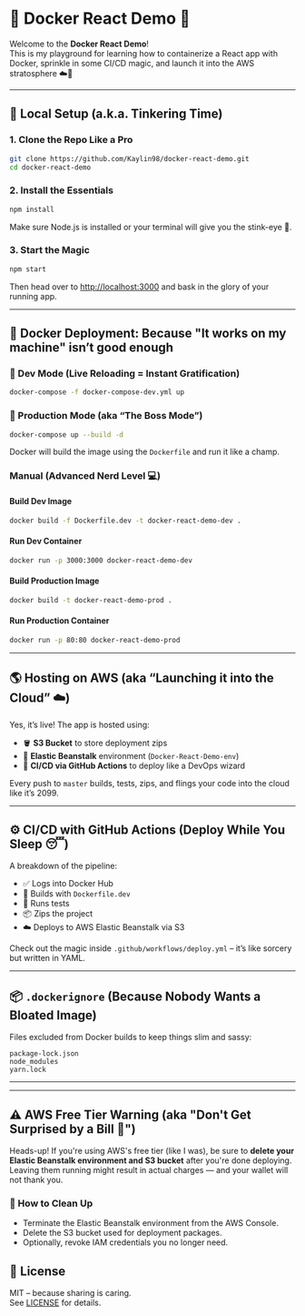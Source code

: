 # 🐳 Docker React Demo 🚀

Welcome to the **Docker React Demo**!  
This is my playground for learning how to containerize a React app with Docker, sprinkle in some CI/CD magic, and launch it into the AWS stratosphere ☁️🚀

---

## 🔧 Local Setup (a.k.a. Tinkering Time)

### 1. Clone the Repo Like a Pro

```bash
git clone https://github.com/Kaylin98/docker-react-demo.git
cd docker-react-demo
```

### 2. Install the Essentials

```bash
npm install
```

Make sure Node.js is installed or your terminal will give you the stink-eye 👀.

### 3. Start the Magic

```bash
npm start
```

Then head over to [http://localhost:3000](http://localhost:3000) and bask in the glory of your running app.

---

## 🐳 Docker Deployment: Because "It works on my machine" isn’t good enough

### 🧪 Dev Mode (Live Reloading = Instant Gratification)

```bash
docker-compose -f docker-compose-dev.yml up
```

### 🚀 Production Mode (aka “The Boss Mode”)

```bash
docker-compose up --build -d
```

Docker will build the image using the `Dockerfile` and run it like a champ.

### Manual (Advanced Nerd Level 💻)

#### Build Dev Image

```bash
docker build -f Dockerfile.dev -t docker-react-demo-dev .
```

#### Run Dev Container

```bash
docker run -p 3000:3000 docker-react-demo-dev
```

#### Build Production Image

```bash
docker build -t docker-react-demo-prod .
```

#### Run Production Container

```bash
docker run -p 80:80 docker-react-demo-prod
```

---

## 🌎 Hosting on AWS (aka “Launching it into the Cloud” ☁️)

Yes, it’s live! The app is hosted using:

- 🪣 **S3 Bucket** to store deployment zips  
- 🌿 **Elastic Beanstalk** environment (`Docker-React-Demo-env`)  
- 🤖 **CI/CD via GitHub Actions** to deploy like a DevOps wizard

Every push to `master` builds, tests, zips, and flings your code into the cloud like it’s 2099.

---

## ⚙️ CI/CD with GitHub Actions (Deploy While You Sleep 😴)

A breakdown of the pipeline:

- ✅ Logs into Docker Hub  
- 🔨 Builds with `Dockerfile.dev`  
- 🧪 Runs tests  
- 📦 Zips the project  
- ☁️ Deploys to AWS Elastic Beanstalk via S3

Check out the magic inside `.github/workflows/deploy.yml` – it’s like sorcery but written in YAML.

---

## 📦 `.dockerignore` (Because Nobody Wants a Bloated Image)

Files excluded from Docker builds to keep things slim and sassy:

```
package-lock.json
node_modules
yarn.lock
```

---

---

## ⚠️ AWS Free Tier Warning (aka "Don't Get Surprised by a Bill 💸")

Heads-up! If you're using AWS's free tier (like I was), be sure to **delete your Elastic Beanstalk environment and S3 bucket** after you're done deploying.  
Leaving them running might result in actual charges — and your wallet will not thank you.

### 🧹 How to Clean Up

- Terminate the Elastic Beanstalk environment from the AWS Console.
- Delete the S3 bucket used for deployment packages.
- Optionally, revoke IAM credentials you no longer need.


## 📜 License

MIT – because sharing is caring.  
See [LICENSE](LICENSE) for details.
